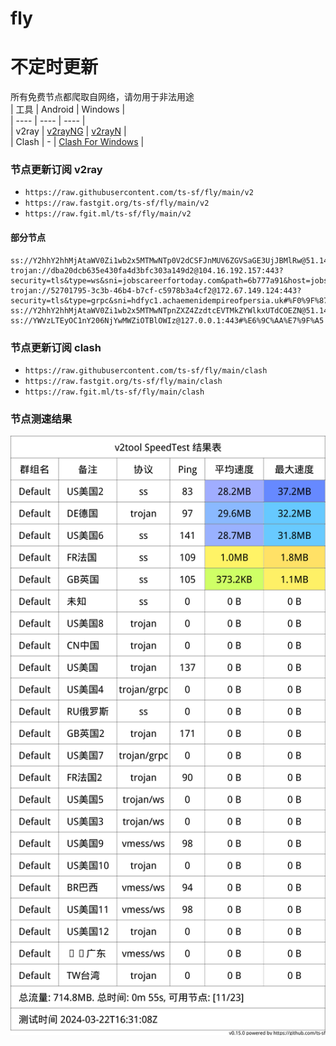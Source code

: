 # fly
# 不定时更新
所有免费节点都爬取自网络，请勿用于非法用途  
|  工具  | Android  | Windows  |  
|  ----  | ----   | ----  |  
| v2ray  | [v2rayNG](https://github.com/2dust/v2rayNG/releases) | [v2rayN](https://github.com/2dust/v2rayN/releases) |  
| Clash  | - | [Clash For Windows](https://github.com/2dust/clashN/releases) | 
  
### 节点更新订阅  v2ray
- `https://raw.githubusercontent.com/ts-sf/fly/main/v2`  
- `https://raw.fastgit.org/ts-sf/fly/main/v2`  
- `https://raw.fgit.ml/ts-sf/fly/main/v2`  
#### 部分节点  
``` 
ss://Y2hhY2hhMjAtaWV0Zi1wb2x5MTMwNTp0V2dCSFJnMUV6ZGVSaGE3UjJBMlRw@51.143.142.225:2104#%F0%9F%87%BA%F0%9F%87%B8US%E7%BE%8E%E5%9B%BD2%206.3MB%2Fs
trojan://dba20dcb635e430fa4d3bfc303a149d2@104.16.192.157:443?security=tls&type=ws&sni=jobscareerfortoday.com&path=6b777a91&host=jobscareerfortoday.com#%F0%9F%87%BA%F0%9F%87%B8US%E7%BE%8E%E5%9B%BD3
trojan://52701795-3c3b-46b4-b7cf-c5978b3a4cf2@172.67.149.124:443?security=tls&type=grpc&sni=hdfyc1.achaemenidempireofpersia.uk#%F0%9F%87%BA%F0%9F%87%B8US%E7%BE%8E%E5%9B%BD4
ss://Y2hhY2hhMjAtaWV0Zi1wb2x5MTMwNTpnZXZ4ZzdtcEVTMkZYWlkxUTdCOEZN@51.140.32.78:54295#%F0%9F%87%AC%F0%9F%87%A7GB%E8%8B%B1%E5%9B%BD%201.1MB%2Fs
ss://YWVzLTEyOC1nY206NjYwMWZiOTBlOWIz@127.0.0.1:443#%E6%9C%AA%E7%9F%A5
```
### 节点更新订阅  clash
- `https://raw.githubusercontent.com/ts-sf/fly/main/clash`  
- `https://raw.fastgit.org/ts-sf/fly/main/clash`  
- `https://raw.fgit.ml/ts-sf/fly/main/clash`  

### 节点测速结果
![image](traffic.png)
